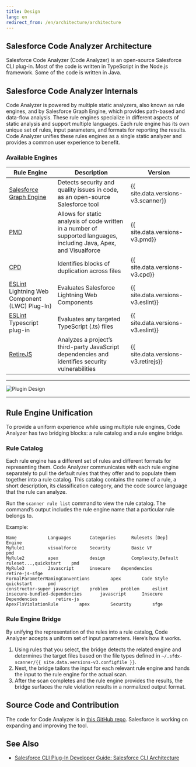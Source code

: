 ```yaml
---
title: Design
lang: en
redirect_from: /en/architecture/architecture
---
```


## Salesforce Code Analyzer Architecture

Salesforce Code Analyzer (Code Analyzer) is an open-source Salesforce CLI plug-in. Most of the code is written in TypeScript in the Node.js framework. Some of the code is written in Java.

## Salesforce Code Analyzer Internals

Code Analyzer is powered by multiple static analyzers, also known as rule engines, and by Salesforce Graph Engine, which provides path-based and data-flow analysis. These rule engines specialize in different aspects of static analysis and support multiple languages. Each rule engine has its own unique set of rules, input parameters, and formats for reporting the results. Code Analyzer unifies these rules engines as a single static analyzer and provides a common user experience to benefit.

### Available Engines

| Rule Engine                                                                            | Description | Version |
|----------------------------------------------------------------------------------------| ------- | ------- |
| [Salesforce Graph Engine](./en/v3.x/salesforce-graph-engine/introduction/)             | Detects security and quality issues in code, as an open-source Salesforce tool | {{ site.data.versions-v3.scanner}} |
| [PMD](./en/v3.x/architecture/pmd-engine/)                                              | Allows for static analysis of code written in a number of supported languages, including Java, Apex, and Visualforce    | {{ site.data.versions-v3.pmd}}	|
| [CPD](./en/v3.x/architecture/cpd-engine/)                                              | Identifies blocks of duplication across files   | {{ site.data.versions-v3.cpd}}	|
| [ESLint](./en/v3.x/architecture/eslint-engine/) Lightning Web Component (LWC) Plug-In) | Evaluates Salesforce Lightning Web Components | {{ site.data.versions-v3.eslint}}		|
| [ESLint](./en/v3.x/architecture/eslint-engine/) Typescript plug-in                     | Evaluates any targeted TypeScript (.ts) files	| {{ site.data.versions-v3.eslint}}	|
| [RetireJS](./en/v3.x/architecture/retire-js-engine/)                                   | Analyzes a project’s third-party JavaScript dependencies and identifies security vulnerabilities | {{ site.data.versions-v3.retirejs}}	|

-------

![Plugin Design](./assets/images/architecture-042023.png)

-------

## Rule Engine Unification

To provide a uniform experience while using multiple rule engines, Code Analyzer has two bridging blocks: a rule catalog and a rule engine bridge. 

### Rule Catalog

Each rule engine has a different set of rules and different formats for representing them. Code Analyzer communicates with each rule engine separately to pull the default rules that they offer and to populate them together into a rule catalog. This catalog contains the name of a rule, a short description, its classification category, and the code source language that the rule can analyze.

Run the ```scanner rule list``` command to view the rule catalog. The command’s output includes the rule engine name that a particular rule belongs to.

Example:

```
Name			Languages		Categories		Rulesets [Dep]		Engine
MyRule1			visualforce		Security		Basic VF			pmd
MyRule2			apex			design			Complexity,Default ruleset...,quickstart	pmd
MyRule3			Javascript		insecure 	dependencies 		retire-js-sfge
FormalParameterNamingConventions		apex		Code Style		quickstart		pmd
constructor-super javascript	problem		problem		eslint
insecure-bundled-dependencies		javascript		Insecure Dependencies		retire-js
ApexFlsViolationRule		apex		Security		sfge
```

### Rule Engine Bridge

By unifying the representation of the rules into a rule catalog, Code Analyzer accepts a uniform set of input parameters. Here’s how it works.

1. Using rules that you select, the bridge detects the related engine and determines the target files based on the file types defined in `~/.sfdx-scanner/{{ site.data.versions-v3.configfile }}`. 
2. Next, the bridge tailors the input for each relevant rule engine and hands the input to the rule engine for the actual scan.
3. After the scan completes and the rule engine provides the results, the bridge surfaces the rule violation results in a normalized output format.


## Source Code and Contribution

The code for Code Analyzer is in [this GitHub repo](https://github.com/forcedotcom/sfdx-scanner). Salesforce is working on expanding and improving the tool.

## See Also
- [Salesforce CLI Plug-In Developer Guide: Salesforce CLI Architecture](https://developer.salesforce.com/docs/atlas.en-us.sfdx_cli_plugins.meta/sfdx_cli_plugins/cli_plugins_architecture.htm)
